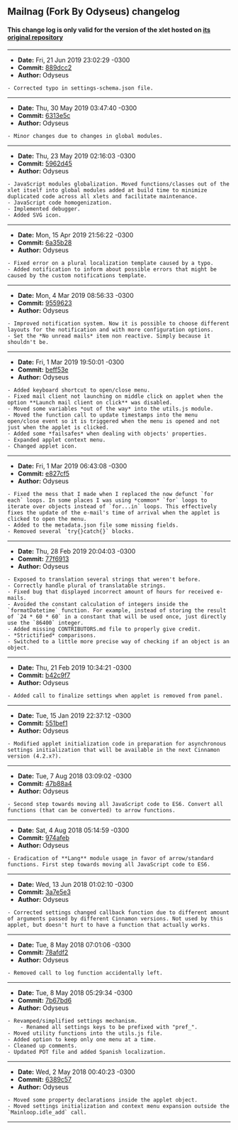 ## Mailnag (Fork By Odyseus) changelog

#### This change log is only valid for the version of the xlet hosted on [its original repository](https://gitlab.com/Odyseus/CinnamonTools)

***

- **Date:** Fri, 21 Jun 2019 23:02:29 -0300
- **Commit:** [889dcc2](https://gitlab.com/Odyseus/CinnamonTools/commit/889dcc2)
- **Author:** Odyseus

```
- Corrected typo in settings-schema.json file.

```

***

- **Date:** Thu, 30 May 2019 03:47:40 -0300
- **Commit:** [6313e5c](https://gitlab.com/Odyseus/CinnamonTools/commit/6313e5c)
- **Author:** Odyseus

```
- Minor changes due to changes in global modules.

```

***

- **Date:** Thu, 23 May 2019 02:16:03 -0300
- **Commit:** [5962d45](https://gitlab.com/Odyseus/CinnamonTools/commit/5962d45)
- **Author:** Odyseus

```
- JavaScript modules globalization. Moved functions/classes out of the xlet itself into global modules added at build time to minimize duplicated code across all xlets and facilitate maintenance.
- JavaScript code homogenization.
- Implemented debugger.
- Added SVG icon.

```

***

- **Date:** Mon, 15 Apr 2019 21:56:22 -0300
- **Commit:** [6a35b28](https://gitlab.com/Odyseus/CinnamonTools/commit/6a35b28)
- **Author:** Odyseus

```
- Fixed error on a plural localization template caused by a typo.
- Added notification to inform about possible errors that might be caused by the custom notifications template.

```

***

- **Date:** Mon, 4 Mar 2019 08:56:33 -0300
- **Commit:** [9559623](https://gitlab.com/Odyseus/CinnamonTools/commit/9559623)
- **Author:** Odyseus

```
- Improved notification system. Now it is possible to choose different layouts for the notification and with more configuration options.
- Set the *No unread mails* item non reactive. Simply because it shouldn't be.

```

***

- **Date:** Fri, 1 Mar 2019 19:50:01 -0300
- **Commit:** [beff53e](https://gitlab.com/Odyseus/CinnamonTools/commit/beff53e)
- **Author:** Odyseus

```
- Added keyboard shortcut to open/close menu.
- Fixed mail client not launching on middle click on applet when the option **Launch mail client on click** was disabled.
- Moved some variables *out of the way* into the utils.js module.
- Moved the function call to update timestamps into the menu open/close event so it is triggered when the menu is opened and not just when the applet is clicked.
- Added some *failsafes* when dealing with objects' properties.
- Expanded applet context menu.
- Changed applet icon.

```

***

- **Date:** Fri, 1 Mar 2019 06:43:08 -0300
- **Commit:** [e827cf5](https://gitlab.com/Odyseus/CinnamonTools/commit/e827cf5)
- **Author:** Odyseus

```
- Fixed the mess that I made when I replaced the now defunct `for each` loops. In some places I was using *common* `for` loops to iterate over objects instead of `for...in` loops. This effectively fixes the update of the e-mail's time of arrival when the applet is clicked to open the menu.
- Added to the metadata.json file some missing fields.
- Removed several `try{}catch{}` blocks.

```

***

- **Date:** Thu, 28 Feb 2019 20:04:03 -0300
- **Commit:** [77f6913](https://gitlab.com/Odyseus/CinnamonTools/commit/77f6913)
- **Author:** Odyseus

```
- Exposed to translation several strings that weren't before.
- Correctly handle plural of translatable strings.
- Fixed bug that displayed incorrect amount of hours for received e-mails.
- Avoided the constant calculation of integers inside the `formatDatetime` function. For example, instead of storing the result of `24 * 60 * 60` in a constant that will be used once, just directly use the `86400` integer.
- Added missing CONTRIBUTORS.md file to properly give credit.
- *Strictified* comparisons.
- Switched to a little more precise way of checking if an object is an object.

```

***

- **Date:** Thu, 21 Feb 2019 10:34:21 -0300
- **Commit:** [b42c9f7](https://gitlab.com/Odyseus/CinnamonTools/commit/b42c9f7)
- **Author:** Odyseus

```
- Added call to finalize settings when applet is removed from panel.

```

***

- **Date:** Tue, 15 Jan 2019 22:37:12 -0300
- **Commit:** [551bef1](https://gitlab.com/Odyseus/CinnamonTools/commit/551bef1)
- **Author:** Odyseus

```
- Modified applet initialization code in preparation for asynchronous settings initialization that will be available in the next Cinnamon version (4.2.x?).

```

***

- **Date:** Tue, 7 Aug 2018 03:09:02 -0300
- **Commit:** [47b88a4](https://gitlab.com/Odyseus/CinnamonTools/commit/47b88a4)
- **Author:** Odyseus

```
- Second step towards moving all JavaScript code to ES6. Convert all functions (that can be converted) to arrow functions.

```

***

- **Date:** Sat, 4 Aug 2018 05:14:59 -0300
- **Commit:** [974afeb](https://gitlab.com/Odyseus/CinnamonTools/commit/974afeb)
- **Author:** Odyseus

```
- Eradication of **Lang** module usage in favor of arrow/standard functions. First step towards moving all JavaScript code to ES6.

```

***

- **Date:** Wed, 13 Jun 2018 01:02:10 -0300
- **Commit:** [3a7e5e3](https://gitlab.com/Odyseus/CinnamonTools/commit/3a7e5e3)
- **Author:** Odyseus

```
- Corrected settings changed callback function due to different amount of arguments passed by different Cinnamon versions. Not used by this applet, but doesn't hurt to have a function that actually works.

```

***

- **Date:** Tue, 8 May 2018 07:01:06 -0300
- **Commit:** [78afdf2](https://gitlab.com/Odyseus/CinnamonTools/commit/78afdf2)
- **Author:** Odyseus

```
- Removed call to log function accidentally left.

```

***

- **Date:** Tue, 8 May 2018 05:29:34 -0300
- **Commit:** [7b67bd6](https://gitlab.com/Odyseus/CinnamonTools/commit/7b67bd6)
- **Author:** Odyseus

```
- Revamped/simplified settings mechanism.
    - Renamed all settings keys to be prefixed with "pref_".
- Moved utility functions into the utils.js file.
- Added option to keep only one menu at a time.
- Cleaned up comments.
- Updated POT file and added Spanish localization.

```

***

- **Date:** Wed, 2 May 2018 00:40:23 -0300
- **Commit:** [6389c57](https://gitlab.com/Odyseus/CinnamonTools/commit/6389c57)
- **Author:** Odyseus

```
- Moved some property declarations inside the applet object.
- Moved settings initialization and context menu expansion outside the `Mainloop.idle_add` call.

```

***
